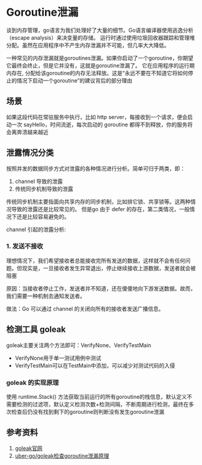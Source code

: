 # Goroutine泄漏
谈到内存管理，go语言为我们处理好了大量的细节。Go语言编译器使用逃逸分析（escape analysis）来决变量的存储。
运行时通过使用垃圾回收器跟踪和管理堆分配。虽然在应用程序中不产生内存泄漏并不可能，但几率大大降低。

一种常见的内存泄漏就是goroutines泄漏。如果你启动了一个goroutine，你期望它最终会终止，但是它并没有，这就是goroutine泄漏了。
它在应用程序的运行期内存在, 分配给该goroutine的内存无法释放。这是“永远不要在不知道它将如何停止的情况下启动一个goroutine”的建议背后的部分理由

## 场景
如果这段代码在常驻服务中执行，比如 http server，每接收到一个请求，便会启动一次 sayHello，时间流逝，每次启动的 goroutine 都得不到释放，你的服务将会离奔溃越来越近

## 泄露情况分类
按照并发的数据同步方式对泄露的各种情况进行分析。简单可归于两类，即：
1. channel 导致的泄露
2. 传统同步机制导致的泄露

传统同步机制主要指面向共享内存的同步机制，比如排它锁、共享锁等。这两种情况导致的泄露还是比较常见的。
但是go 由于 defer 的存在，第二类情况，一般情况下还是比较容易避免的。

channel 引起的泄露分析:
### 1. 发送不接收
理想情况下，我们希望接收者总能接收完所有发送的数据，这样就不会有任何问题。但现实是，一旦接收者发生异常退出，停止继续接收上游数据，发送者就会被阻塞

原因：当接收者停止工作，发送者并不知道，还在傻傻地向下游发送数据。故而，我们需要一种机制去通知发送者。

做法：Go 可以通过 channel 的关闭向所有的接收者发送广播信息。


## 检测工具 goleak

goleak主要关注两个方法即可：VerifyNone、VerifyTestMain
- VerifyNone用于单一测试用例中测试
- VerifyTestMain可以在TestMain中添加，可以减少对测试代码的入侵

### goleak 的实现原理
使用 runtime.Stack() 方法获取当前运行的所有goroutine的栈信息，默认定义不需要检测的过滤项，默认定义检测次数+检测间隔，不断周期进行检测，最终在多次检查后仍没有找到剩下的goroutine则判断没有发生goroutine泄漏


## 参考资料
1. [goleak官网](https://github.com/uber-go/goleak)
2. [uber-go/goleak检查goroutine泄漏原理](https://mp.weixin.qq.com/s/PGcutKTQZy3v9ln31dFvRg)


